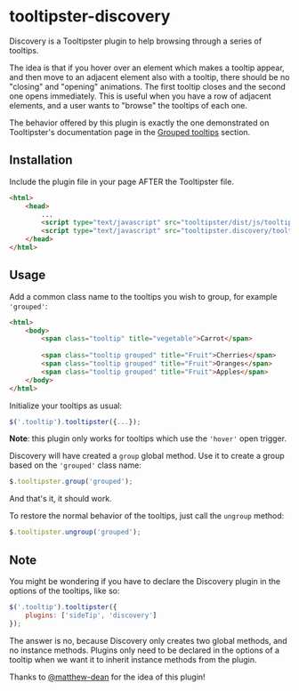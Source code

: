 # tooltipster-discovery
Discovery is a Tooltipster plugin to help browsing through a series of tooltips.

The idea is that if you hover over an element which makes a tooltip appear, and then move to an adjacent element also with a tooltip, there should be no "closing" and "opening" animations. The first tooltip closes and the second one opens immediately. This is useful when you have a row of adjacent elements, and a user wants to "browse" the tooltips of each one.

The behavior offered by this plugin is exactly the one demonstrated on Tooltipster's documentation page in the [Grouped tooltips](http://iamceege.github.io/tooltipster/#grouped) section.

Installation
------------

Include the plugin file in your page AFTER the Tooltipster file.

```html
<html>
    <head>
        ...
        <script type="text/javascript" src="tooltipster/dist/js/tooltipster.bundle.min.js"></script>
        <script type="text/javascript" src="tooltipster.discovery/tooltipster-discovery.min.js"></script>
    </head>
</html>
```

Usage
-----

Add a common class name to the tooltips you wish to group, for example `'grouped'`:
```html
<html>
    <body>
        <span class="tooltip" title="vegetable">Carrot</span>
        
        <span class="tooltip grouped" title="Fruit">Cherries</span>
        <span class="tooltip grouped" title="Fruit">Oranges</span>
        <span class="tooltip grouped" title="Fruit">Apples</span>
    </body>
</html>
```

Initialize your tooltips as usual:
```javascript
$('.tooltip').tooltipster({...});
```

**Note**: this plugin only works for tooltips which use the `'hover'` open trigger.

Discovery will have created a `group` global method. Use it to create a group based on the `'grouped'` class name:
```javascript
$.tooltipster.group('grouped');
```

And that's it, it should work.

To restore the normal behavior of the tooltips, just call the `ungroup` method:
```javascript
$.tooltipster.ungroup('grouped');
```

Note
----

You might be wondering if you have to declare the Discovery plugin in the options of the tooltips, like so:

```javascript
$('.tooltip').tooltipster({
    plugins: ['sideTip', 'discovery']
});
```

The answer is no, because Discovery only creates two global methods, and no instance methods. Plugins only need to be declared in the options of a tooltip when we want it to inherit instance methods from the plugin.

Thanks to [@matthew-dean](https://github.com/matthew-dean) for the idea of this plugin!